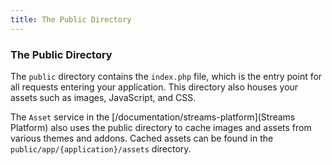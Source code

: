 ```yaml
---
title: The Public Directory  
---
```


### The Public Directory

The `public` directory contains the `index.php` file, which is the entry point for all requests entering your application. This directory also houses your assets such as images, JavaScript, and CSS.

The `Asset` service in the [/documentation/streams-platform](Streams Platform) also uses the public directory to cache images and assets from various themes and addons. Cached assets can be found in the `public/app/{application}/assets` directory.

